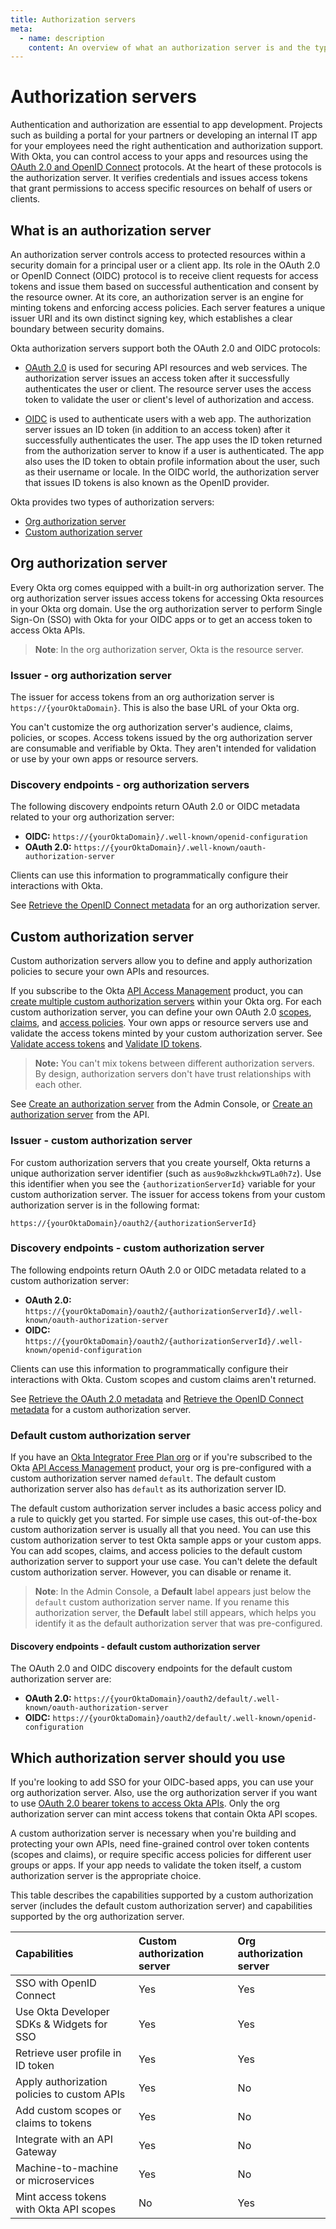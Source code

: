 ```yaml
---
title: Authorization servers
meta:
  - name: description
    content: An overview of what an authorization server is and the types of authorization servers available at Okta.
---
```


# Authorization servers

<ApiAmProdWarning />

Authentication and authorization are essential to app development. Projects such as building a portal for your partners or developing an internal IT app for your employees need the right authentication and authorization support. With Okta, you can control access to your apps and resources using the [OAuth 2.0 and OpenID Connect](/docs/concepts/oauth-openid/) protocols. At the heart of these protocols is the authorization server. It verifies credentials and issues access tokens that grant permissions to access specific resources on behalf of users or clients.

## What is an authorization server

An authorization server controls access to protected resources within a security domain for a principal user or a client app. Its role in the OAuth 2.0 or OpenID Connect (OIDC) protocol is to receive client requests for access tokens and issue them based on successful authentication and consent by the resource owner. At its core, an authorization server is an engine for minting tokens and enforcing access policies. Each server features a unique issuer URI and its own distinct signing key, which establishes a clear boundary between security domains.

Okta authorization servers support both the OAuth 2.0 and OIDC protocols:

* [OAuth 2.0](/docs/concepts/oauth-openid/#oauth-2-0) is used for securing API resources and web services. The authorization server issues an access token after it successfully authenticates the user or client. The resource server uses the access token to validate the user or client's level of authorization and access.

* [OIDC](/docs/concepts/oauth-openid/#openid-connect) is used to authenticate users with a web app. The authorization server issues an ID token (in addition to an access token) after it successfully authenticates the user. The app uses the ID token returned from the authorization server to know if a user is authenticated. The app also uses the ID token to obtain profile information about the user, such as their username or locale. In the OIDC world, the authorization server that issues ID tokens is also known as the OpenID provider.

Okta provides two types of authorization servers:

* [Org authorization server](#org-authorization-server)
* [Custom authorization server](#custom-authorization-server)

## Org authorization server

Every Okta org comes equipped with a built-in org authorization server. The org authorization server issues access tokens for accessing Okta resources in your Okta org domain. Use the org authorization server to perform Single Sign-On (SSO) with Okta for your OIDC apps or to get an access token to access Okta APIs.

> **Note**: In the org authorization server, Okta is the resource server.

### Issuer - org authorization server

The issuer for access tokens from an org authorization server is `https://{yourOktaDomain}`. This is also the base URL of your Okta org.

You can't customize the org authorization server's audience, claims, policies, or scopes. Access tokens issued by the org authorization server are consumable and verifiable by Okta. They aren't intended for validation or use by your own apps or resource servers.

### Discovery endpoints - org authorization servers

The following discovery endpoints return OAuth 2.0 or OIDC metadata related to your org authorization server:

* **OIDC:** `https://{yourOktaDomain}/.well-known/openid-configuration`
* **OAuth 2.0:** `https://{yourOktaDomain}/.well-known/oauth-authorization-server`

Clients can use this information to programmatically configure their interactions with Okta.

See [Retrieve the OpenID Connect metadata](https://developer.okta.com/docs/api/openapi/okta-oauth/oauth/tag/OrgAS/#tag/OrgAS/operation/getWellKnownOpenIDConfiguration) for an org authorization server.

## Custom authorization server

Custom authorization servers allow you to define and apply authorization policies to secure your own APIs and resources.

If you subscribe to the Okta [API Access Management](/docs/concepts/api-access-management/) product, you can [create multiple custom authorization servers](/docs/guides/customize-authz-server/main/#create-an-authorization-server) within your Okta org. For each custom authorization server, you can define your own OAuth 2.0 [scopes](/docs/guides/customize-authz-server/main/#create-scopes), [claims](/docs/guides/customize-authz-server/main/#create-claims), and [access policies](/docs/guides/customize-authz-server/main/#create-access-policies). Your own apps or resource servers use and validate the access tokens minted by your custom authorization server. See [Validate access tokens](https://developer.okta.com/docs/guides/validate-access-tokens/) and [Validate ID tokens](https://developer.okta.com/docs/guides/validate-id-tokens/main/).

> **Note:** You can't mix tokens between different authorization servers. By design, authorization servers don't have trust relationships with each other.

See [Create an authorization server](/docs/guides/customize-authz-server/main/#create-an-authorization-server) from the Admin Console, or [Create an authorization server](https://developer.okta.com/docs/api/openapi/okta-management/management/tag/AuthorizationServer/#tag/AuthorizationServer/operation/createAuthorizationServer) from the API.

### Issuer - custom authorization server

For custom authorization servers that you create yourself, Okta returns a unique authorization server identifier (such as `aus9o8wzkhckw9TLa0h7z`). Use this identifier when you see the `{authorizationServerId}` variable for your custom authorization server. The issuer for access tokens from your custom authorization server is in the following format:

`https://{yourOktaDomain}/oauth2/{authorizationServerId}`

### Discovery endpoints - custom authorization server

The following endpoints return OAuth 2.0 or OIDC metadata related to a custom authorization server:

* **OAuth 2.0:** `https://{yourOktaDomain}/oauth2/{authorizationServerId}/.well-known/oauth-authorization-server`
* **OIDC:** `https://{yourOktaDomain}/oauth2/{authorizationServerId}/.well-known/openid-configuration`

 Clients can use this information to programmatically configure their interactions with Okta. Custom scopes and custom claims aren't returned.

See [Retrieve the OAuth 2.0 metadata](https://developer.okta.com/docs/api/openapi/okta-oauth/oauth/tag/CustomAS/#tag/CustomAS/operation/getWellKnownOAuthConfigurationCustomAS) and [Retrieve the OpenID Connect metadata](https://developer.okta.com/docs/api/openapi/okta-oauth/oauth/tag/CustomAS/#tag/CustomAS/operation/getWellKnownOpenIDConfigurationCustomAS) for a custom authorization server.

### Default custom authorization server

If you have an [Okta Integrator Free Plan org](https://developer.okta.com/signup/) or if you're subscribed to the Okta [API Access Management](https://developer.okta.com/docs/concepts/api-access-management/) product, your org is pre-configured with a custom authorization server named `default`. The default custom authorization server also has `default` as its authorization server ID.

The default custom authorization server includes a basic access policy and a rule to quickly get you started. For simple use cases, this out-of-the-box custom authorization server is usually all that you need. You can use this custom authorization server to test Okta sample apps or your custom apps. You can add scopes, claims, and access policies to the default custom authorization server to support your use case. You can't delete the default custom authorization server. However, you can disable or rename it.

> **Note**: In the Admin Console, a **Default** label appears just below the `default` custom authorization server name. If you rename this authorization server, the **Default** label still appears, which helps you identify it as the default authorization server that was pre-configured.

#### Discovery endpoints - default custom authorization server

The OAuth 2.0 and OIDC discovery endpoints for the default custom authorization server are:

* **OAuth 2.0:** `https://{yourOktaDomain}/oauth2/default/.well-known/oauth-authorization-server`
* **OIDC:** `https://{yourOktaDomain}/oauth2/default/.well-known/openid-configuration`

## Which authorization server should you use

If you're looking to add SSO for your OIDC-based apps, you can use your org authorization server. Also, use the org authorization server if you want to use [OAuth 2.0 bearer tokens to access Okta APIs](/docs/guides/implement-oauth-for-okta/). Only the org authorization server can mint access tokens that contain Okta API scopes.

A custom authorization server is necessary when you're building and protecting your own APIs, need fine-grained control over token contents (scopes and claims), or require specific access policies for different user groups or apps. If your app needs to validate the token itself, a custom authorization server is the appropriate choice.

This table describes the capabilities supported by a custom authorization server (includes the default custom authorization server) and capabilities supported by the org authorization server.

| Capabilities                               | Custom authorization server          | Org authorization server    |
| :----------------------------------------- | :----------------------------------- | :-------------------------- |
| SSO with OpenID Connect                    | Yes                                  | Yes                         |
| Use Okta Developer SDKs & Widgets for SSO  | Yes                                  | Yes                         |
| Retrieve user profile in ID token          | Yes                                  | Yes                         |
| Apply authorization policies to custom APIs| Yes                                  | No                          |
| Add custom scopes or claims to tokens      | Yes                                  | No                          |
| Integrate with an API Gateway              | Yes                                  | No                          |
| Machine-to-machine or microservices        | Yes                                  | No                          |
| Mint access tokens with Okta API scopes    | No                                   | Yes                         |
